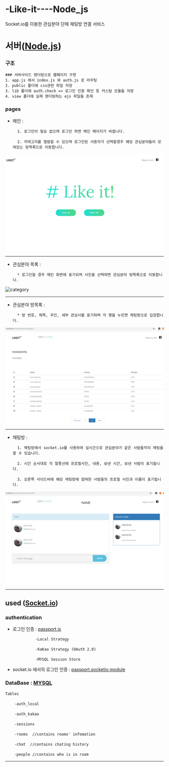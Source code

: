 # -Like-it----Node_js
Socket.io를 이용한 관심분야 단체 채팅방 연결 서비스

# 서버([Node.js](https://nodejs.org/ko/))

### __구조__
    ### 서버사이드 렌더링으로 웹페이지 구현 
    1. app.js 에서 index.js 와 auth.js 로 라우팅 
    2. public 폴더에 css관련 파일 저장
    3. lib 폴더에 auth.check => 로그인 인증 확인 등 커스텀 모듈들 저장
    4. view 폴더에 실제 렌더링하는 ejs 파일들 존재
### __pages__

* 메인 : 


        1. 로그인이 필요 없으며 로그인 하면 메인 페이지가 바뀝니다.
                     
        2. 카테고리를 열람할 수 있으며 로그인된 사용자가 선택할경우 해당 관심분야들이 모여있는 방목록으로 이동합니다.
        
        
![main](public/images/main.png)

---
                  
* 관심분야 목록 :


        * 로그인할 경우 메인 화면에 표기되며 사진을 선택하면 관심분야 방목록으로 이동합니다.
        
![category](public/images/category.png)
        
---

* 관심분야 방목록 : 


        * 방 번호, 제목, 주인, 세부 관심사를 표기하며 각 행을 누르면 채팅방으로 입장합니다.
        
![rooms](public/images/rooms.png)

---

* 채팅방 :


        1. 채팅방에서 socket.io를 사용하여 실시간으로 관심분야가 같은 사람들끼리 채팅을 할 수 있습니다.

        2. 시간 순서대로 각 말풍선에 프로필사진, 내용, 보낸 시간, 보낸 사람이 표기됩니다.

        3. 오른쪽 사이드바에 해당 채팅방에 참여한 사람들의 프로필 사진과 이름이 표기됩니다.
        
![chat](public/images/chat.png)

---

## used ([__Socket.io__](https://socket.io/))

 ### __authentication__  

* 로그인 인증 : [passport.js](http://www.passportjs.org/) 

                -Local Strategy
                
                -KaKao Strategy (OAuth 2.0)
                
                -MYSQL Session Store
                
* socket.io 에서의 로그인 인증 : [passport.socketio module](https://www.npmjs.com/package/passport.socketio)
                
### __DataBase__ : [MYSQL](https://www.mysql.com/)

    Tables

        -auth_local
      
        -auth_kakao
      
        -sessions
      
        -rooms  //contains rooms' infomation
        
        -chat  //contains chating history
      
        -people //contains who is in room
        
      
---
